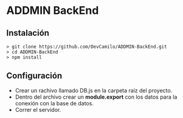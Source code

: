 # ADDMIN BackEnd

## Instalación
```
> git clone https://github.com/DevCamilo/ADDMIN-BackEnd.git
> cd ADDMIN-BackEnd
> npm install
```

## Configuración
- Crear un rachivo llamado DB.js en la carpeta raíz del proyecto.
- Dentro del archivo crear un **module.export** con los datos para la conexión con la base de datos.
- Correr el servidor.
